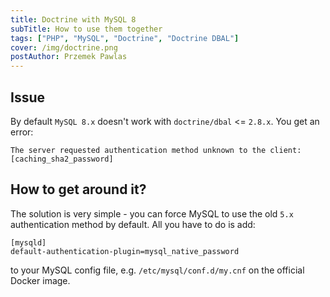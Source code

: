 ```yaml
---
title: Doctrine with MySQL 8
subTitle: How to use them together
tags: ["PHP", "MySQL", "Doctrine", "Doctrine DBAL"]
cover: /img/doctrine.png
postAuthor: Przemek Pawlas
---
```


## Issue

By default `MySQL 8.x` doesn't work with `doctrine/dbal` <= `2.8.x`.
You get an error:
```
The server requested authentication method unknown to the client: [caching_sha2_password]
```

## How to get around it?

The solution is very simple - you can force MySQL to use the old `5.x`
authentication method by default. All you have to do is add:

```
[mysqld]
default-authentication-plugin=mysql_native_password
```

to your MySQL config file, e.g. `/etc/mysql/conf.d/my.cnf` on the official
Docker image.
